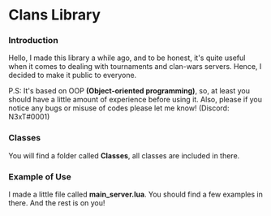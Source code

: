 # Clans Library

### Introduction

Hello, I made this library a while ago, and to be honest, it's quite useful when it comes to dealing with tournaments and clan-wars servers. Hence, I decided to make it public to everyone.

P.S: It's based on OOP **(Object-oriented programming)**, so, at least you should have a little amount of experience before using it. Also, please if you notice any bugs or misuse of codes please let me know! (Discord: N3xT#0001)

### Classes

You will find a folder called **Classes**, all classes are included in there.

### Example of Use

I made a little file called **main_server.lua**. You should find a few examples in there. And the rest is on you!
